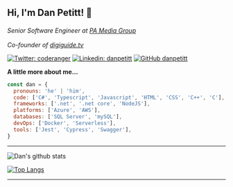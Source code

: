 <h2> Hi, I'm Dan Petitt! 👋</h2>

<p>
<em>
Senior Software Engineer at <a href="http://pa.media">PA Media Group</a> <img src="https://pa.media/wp-content/themes/pa-site/favicon/favicon-16x16.png" style="width:16px;height:16px;">

Co-founder of <a href="http://digiguide.tv">digiguide.tv</a> <img src="https://digiguide.tv/i/favicon.png" style="width:16px;height:16px;">
</em>
</p>

[![Twitter: coderanger](https://img.shields.io/twitter/follow/coderanger?style=social)](https://twitter.com/coderanger)
[![Linkedin: danpetitt](https://img.shields.io/badge/-danpetitt-blue?style=flat-square&logo=Linkedin&logoColor=white&link=https://www.linkedin.com/in/danpetitt/)](https://www.linkedin.com/in/danpetitt/)
[![GitHub danpetitt](https://img.shields.io/github/followers/danpetitt?label=follow&style=social)](https://github.com/danpetitt)


**A little more about me...**

```javascript
const dan = {
  pronouns: 'he' | 'him',
  code: ['C#', 'Typescript', 'Javascript', 'HTML', 'CSS', 'C++', 'C'],
  frameworks: ['.net', '.net core', 'NodeJS'],
  platforms: ['Azure', 'AWS'],
  databases: ['SQL Server', 'mySQL'],
  devOps: ['Docker', 'Serverless'],
  tools: ['Jest', 'Cypress', 'Swagger'],
}
```
---

![Dan's github stats](https://github-readme-stats.vercel.app/api?username=danpetitt&count_private=true)

[![Top Langs](https://github-readme-stats.vercel.app/api/top-langs/?username=danpetitt&layout=compact)](https://github.com/danpetitt/)

---
